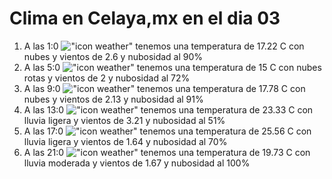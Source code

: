 # Clima en Celaya,mx en el dia 03

1. A las 1:0 !["icon weather"](http://openweathermap.org/img/w/04n.png) tenemos una temperatura de 17.22 C con nubes y  vientos de 2.6 y nubosidad al 90%
1. A las 5:0 !["icon weather"](http://openweathermap.org/img/w/04n.png) tenemos una temperatura de 15 C con nubes rotas y  vientos de 2 y nubosidad al 72%
1. A las 9:0 !["icon weather"](http://openweathermap.org/img/w/04d.png) tenemos una temperatura de 17.78 C con nubes y  vientos de 2.13 y nubosidad al 91%
1. A las 13:0 !["icon weather"](http://openweathermap.org/img/w/10d.png) tenemos una temperatura de 23.33 C con lluvia ligera y  vientos de 3.21 y nubosidad al 51%
1. A las 17:0 !["icon weather"](http://openweathermap.org/img/w/10d.png) tenemos una temperatura de 25.56 C con lluvia ligera y  vientos de 1.64 y nubosidad al 70%
1. A las 21:0 !["icon weather"](http://openweathermap.org/img/w/10n.png) tenemos una temperatura de 19.73 C con lluvia moderada y  vientos de 1.67 y nubosidad al 100%
